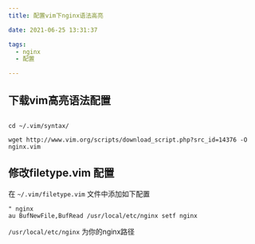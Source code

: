 ```yaml
---
title: 配置vim下nginx语法高亮

date: 2021-06-25 13:31:37

tags:
  - nginx
  - 配置

---
```


## 下载vim高亮语法配置

```shell

cd ~/.vim/syntax/

wget http://www.vim.org/scripts/download_script.php?src_id=14376 -O nginx.vim
```

## 修改filetype.vim 配置

在 `~/.vim/filetype.vim` 文件中添加如下配置

```text
" nginx 
au BufNewFile,BufRead /usr/local/etc/nginx setf nginx
```

`/usr/local/etc/nginx` 为你的nginx路径
